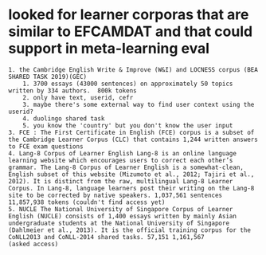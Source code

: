 
# looked for learner corporas that are similar to EFCAMDAT and that could support in meta-learning eval

	1. the Cambridge English Write & Improve (W&I) and LOCNESS corpus (BEA SHARED TASK 2019)(GEC)
		1. 3700 essays (43000 sentences) on approximately 50 topics written by 334 authors.  800k tokens
		2. only have text, userid, cefr
		3. maybe there's some external way to find user context using the userid?
		4. duolingo shared task
		5. you know the 'country' but you don't know the user input
	3. FCE : The First Certificate in English (FCE) corpus is a subset of the Cambridge Learner Corpus (CLC) that contains 1,244 written answers to FCE exam questions
	4. Lang-8 Corpus of Learner English Lang-8 is an online language learning website which encourages users to correct each other’s grammar. The Lang-8 Corpus of Learner English is a somewhat-clean, English subset of this website (Mizumoto et al., 2012; Tajiri et al., 2012). It is distinct from the raw, multilingual Lang-8 Learner Corpus. In Lang-8, language learners post their writing on the Lang-8 site to be corrected by native speakers. 1,037,561 sentences 11,857,938 tokens (couldn't find access yet)
	5. NUCLE The National University of Singapore Corpus of Learner English (NUCLE) consists of 1,400 essays written by mainly Asian undergraduate students at the National University of Singapore (Dahlmeier et al., 2013). It is the official training corpus for the CoNLL2013 and CoNLL-2014 shared tasks. 57,151 1,161,567
	(asked access)